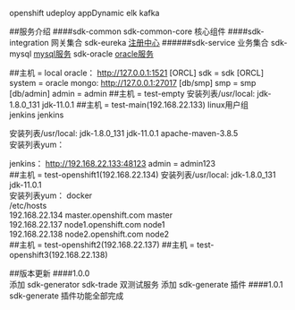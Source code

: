 openshift
udeploy
appDynamic
elk
kafka

##服务介绍
####sdk-common
sdk-common-core     核心组件
####sdk-integration  网关集合
sdk-eureka          [注册中心](http://localhost:48992)
######sdk-service      业务集合
sdk-mysql            [mysql服务](http://localhost:48123/swagger-ui.html)
sdk-oracle           [oracle服务](http://localhost:48124/swagger-ui.html) <br/>


##主机 = local
    oracle：  http://127.0.0.1:1521     [ORCL] sdk = sdk      [ORCL] system = oracle
    mongo:    http://127.0.0.1:27017    [db/smp] smp  = smp   [db/admin] admin = admin
##主机 = test-empty
    安装列表/usr/local:     jdk-1.8.0_131    jdk-11.0.1
##主机 = test-main(192.168.22.133)
linux用户组 <br/>
    jenkins  jenkins <br/>

安装列表/usr/local:     jdk-1.8.0_131    jdk-11.0.1     apache-maven-3.8.5 <br/>
安装列表yum： <br/>

jenkins：    http://192.168.22.133:48123     admin = admin123 <br/>
##主机 = test-openshift1(192.168.22.134)
安装列表/usr/local:     jdk-1.8.0_131    jdk-11.0.1 <br/>
安装列表yum： docker <br/>
/etc/hosts <br/>
    192.168.22.134 master.openshift.com master <br/>
    192.168.22.137 node1.openshift.com node1 <br/>
    192.168.22.138 node2.openshift.com node2 <br/>
##主机 = test-openshift2(192.168.22.137)
##主机 = test-openshift3(192.168.22.138)

##版本更新
####1.0.0   
添加 sdk-generator  sdk-trade  双测试服务
添加 sdk-generate 插件
####1.0.1
sdk-generate 插件功能全部完成